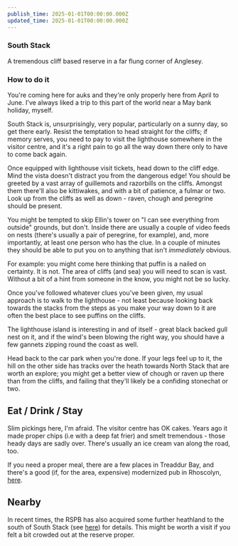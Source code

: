 ```yaml
---
publish_time: 2025-01-01T00:00:00.000Z
updated_time: 2025-01-01T00:00:00.000Z
---
```

### South Stack

A tremendous cliff based reserve in a far flung corner of Anglesey.

### How to do it

You're coming here for auks and they're only properly here from April
to June. I've always liked a trip to this part of the world near a May
bank holiday, myself.

South Stack is, unsurprisingly, very popular, particularly on a sunny
day, so get there early. Resist the temptation to head straight for
the cliffs; if memory serves, you need to pay to visit the lighthouse
somewhere in the visitor centre, and it's a right pain to go all the
way down there only to have to come back again.

Once equipped with lighthouse visit tickets, head down to the cliff
edge. Mind the vista doesn't distract you from the dangerous edge! You
should be greeted by a vast array of guillemots and razorbills on the
cliffs. Amongst them there'll also be kittiwakes, and with a bit of
patience, a fulmar or two. Look up from the cliffs as well as down -
raven, chough and peregrine should be present.

You might be tempted to skip Ellin's tower on "I can see everything
from outside" grounds, but don't. Inside there are usually a couple of
video feeds on nests (there's usually a pair of peregrine, for
example), and, more importantly, at least one person who has the
clue. In a couple of minutes they should be able to put you on to
anything that isn't _immediately_ obvious.

For example: you might come here thinking that puffin is a nailed on
certainty. It is not. The area of cliffs (and sea) you will need to
scan is vast. Without a bit of a hint from someone in the know, you
might not be so lucky.

Once you've followed whatever clues you've been given, my usual
approach is to walk to the lighthouse - not least because looking back
towards the stacks from the steps as you make your way down to it are
often the best place to see puffins on the cliffs.

The lighthouse island is interesting in and of itself - great black
backed gull nest on it, and if the wind's been blowing the right way,
you should have a few gannets zipping round the coast as well.

Head back to the car park when you're done. If your legs feel up to
it, the hill on the other side has tracks over the heath towards North
Stack that are worth an explore; you might get a better view of chough
or raven up there than from the cliffs, and failing that they'll
likely be a confiding stonechat or two.

## Eat / Drink / Stay

Slim pickings here, I'm afraid. The visitor centre has OK cakes. Years
ago it made proper chips (i.e with a deep fat frier) and smelt
tremendous - those heady days are sadly over. There's usually an
ice cream van along the road, too.

If you need a proper meal, there are a few places in Treaddur Bay, and
there's a good (if, for the area, expensive) modernized pub in
Rhoscolyn, [here](http://www.white-eagle.co.uk/).

## Nearby

In recent times, the RSPB has also acquired some further heathland to
the south of South Stack (see
[here](https://www.rspb.org.uk/globalassets/downloads/documents/reserves/south-stack-cliffs-trail-guide.pdf))
for details. This might be worth a visit if you felt a bit crowded out
at the reserve proper.